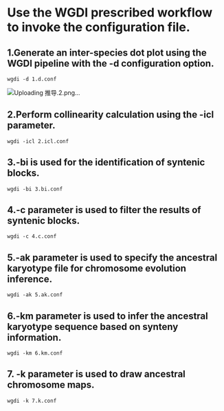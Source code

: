 # Use the WGDI prescribed workflow to invoke the configuration file.
## 1.Generate an inter-species dot plot using the WGDI pipeline with the -d configuration option.
```
wgdi -d 1.d.conf
```
![Uploading 推导.2.png…]()



## 2.Perform collinearity calculation using the -icl parameter.
```
wgdi -icl 2.icl.conf
```
## 3.-bi is used for the identification of syntenic blocks.
```
wgdi -bi 3.bi.conf
```
## 4.-c parameter is used to filter the results of syntenic blocks.
```
wgdi -c 4.c.conf
```
## 5.-ak parameter is used to specify the ancestral karyotype file for chromosome evolution inference.
```
wgdi -ak 5.ak.conf
```
## 6.-km parameter is used to infer the ancestral karyotype sequence based on synteny information.
```
wgdi -km 6.km.conf
```
## 7. -k parameter is used to draw ancestral chromosome maps.
```
wgdi -k 7.k.conf
```
